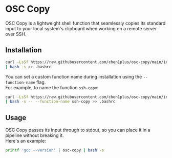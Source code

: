 # OSC	Copy

OSC Copy is a lightweight shell function that seamlessly copies its standard input to your local system's clipboard when working on a remote server over SSH.

## Installation

```bash
curl -LsSf https://raw.githubusercontent.com/chen1plus/osc-copy/main/install.sh \
| bash -s >> .bashrc
```

You can set a custom function name during installation using the `--function-name` flag.  
For example, to name the function `ssh-copy`:

```bash
curl -LsSf https://raw.githubusercontent.com/chen1plus/osc-copy/main/install.sh \
| bash -s -- --function-name ssh-copy >> .bashrc
```

## Usage

OSC Copy passes its input through to stdout, so you can place it in a pipeline without breaking it.  
Here's an example:

```bash
printf 'gcc --version' | osc-copy | bash -s
```
